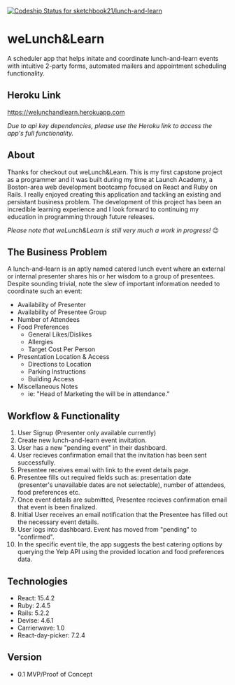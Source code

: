 [![Codeship Status for sketchbook21/lunch-and-learn](https://app.codeship.com/projects/e11e4210-0951-0137-fc98-06b77dea8d40/status?branch=master)](https://app.codeship.com/projects/326128)

# weLunch&Learn
A scheduler app that helps initate and coordinate lunch-and-learn events with intuitive 2-party forms, automated mailers and appointment scheduling functionality.

## Heroku Link
https://welunchandlearn.herokuapp.com

*Due to api key dependencies, please use the Heroku link to access the app's full functionality.*


## About
Thanks for checkout out weLunch&Learn. This is my first capstone project as a programmer and it was built during my time at Launch Academy, a Boston-area web development bootcamp focused on React and Ruby on Rails. I really enjoyed creating this application and tackling an existing and persistant business problem. The development of this project has been an incredible learning experience and I look forward to continuing my education in programming through future releases. 

*Please note that weLunch&Learn is still very much a work in progress!* :wink:

## The Business Problem
A lunch-and-learn is an aptly named catered lunch event where an external or internal presenter shares his or her wisdom to a group of presentees. Despite sounding trivial, note the slew of important information needed to coordinate such an event:
- Availability of Presenter
- Availability of Presentee Group
- Number of Attendees
- Food Preferences
  - General Likes/Dislikes
  - Allergies
  - Target Cost Per Person
- Presentation Location & Access
  - Directions to Location
  - Parking Instructions
  - Building Access
- Miscellaneous Notes
  - ie: "Head of Marketing the will be in attendance."

## Workflow & Functionality
1.  User Signup (Presenter only available currently)
2.  Create new lunch-and-learn event invitation.
3.  User has a new "pending event" in their dashboard.
4.  User recieves confirmation email that the invitation has been sent successfully.
5.  Presentee receives email with link to the event details page.
6.  Presentee fills out required fields such as: presentation date (presenter's unavailable dates are not selectable), number of attendees, food preferences etc.
7.  Once event details are submitted, Presentee recieves confirmation email that event is been finalized.
8.  Initial User receives an email notification that the Presentee has filled out the necessary event details.
9.  User logs into dashboard. Event has moved from "pending" to "confirmed". 
10.  In the specific event tile, the app suggests the best catering options by querying the Yelp API using the provided location and food preferences data.

## Technologies

- React: 15.4.2
- Ruby: 2.4.5
- Rails: 5.2.2
- Devise: 4.6.1
- Carrierwave: 1.0
- React-day-picker: 7.2.4

## Version
- 0.1 MVP/Proof of Concept
